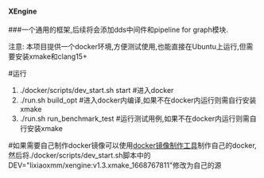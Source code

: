 #### XEngine
###一个通用的框架,后续将会添加dds中间件和pipeline for graph模块.

注意:
  本项目提供一个docker环境,方便测试使用,也能直接在Ubuntu上运行,但需要安装xmake和clang15+
  
#运行
1.  ./docker/scripts/dev_start.sh start   #进入docker
2.  ./run.sh build_opt                    #进入docker内编译,如果不在docker内运行则需自行安装xmake
3.  ./run.sh run_benchmark_test           #运行测试用例,如果不在docker内运行则需自行安装xmake

#如果需要自己制作docker镜像可以使用[docker镜像制作工具](https://github.com/LishaUnfoolish/XEngine_docker_tools)制作自己的docker,然后将./docker/scripts/dev_start.sh脚本中的DEV="lixiaoxmm/xengine:v1.3.xmake_1668767811"修改为自己的源
